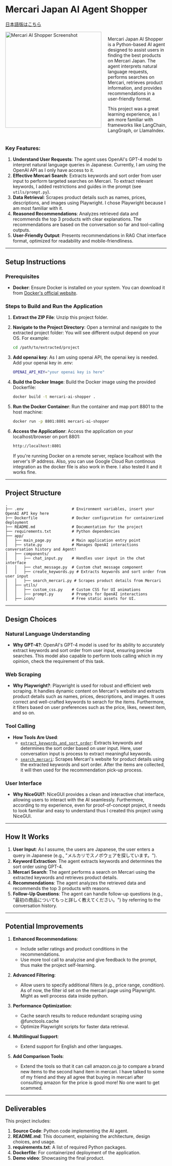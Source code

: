 # Mercari Japan AI Agent Shopper

[日本語版はこちら](README_ja.md)

<div style="display: flex;">
    <img src="screenshot.png" alt="Mercari AI Shopper Screenshot" width="300" style="margin-right: 20px;">
    <div>
        <p>Mercari Japan AI Shopper is a Python-based AI agent designed to assist users in finding the best products on Mercari Japan. The agent interprets natural language requests, performs searches on Mercari, retrieves product information, and provides recommendations in a user-friendly format.</p>
        <p>This project was a great learning experience, as I am more familiar with frameworks like LangChain, LangGraph, or LlamaIndex.</p>
    </div>
</div>

### Key Features:
1. **Understand User Requests**: The agent uses OpenAI's GPT-4 model to interpret natural language queries in Japanese. Currently, I am using the OpenAI API as I only have access to it.
2. **Effective Mercari Search**: Extracts keywords and sort order from user input to perform targeted searches on Mercari. To extract relevant keywords, I added restrictions and guides in the prompt (see `utils/prompt.py`).
3. **Data Retrieval**: Scrapes product details such as names, prices, descriptions, and images using Playwright. I chose Playwright because I am most familiar with it.
4. **Reasoned Recommendations**: Analyzes retrieved data and recommends the top 3 products with clear explanations. The recommendations are based on the conversation so far and tool-calling outputs.
5. **User-Friendly Output**: Presents recommendations in RAG Chat interface format, optimized for readability and mobile-friendliness.

---

## Setup Instructions

### Prerequisites
- **Docker**: Ensure Docker is installed on your system. You can download it from [Docker's official website](https://www.docker.com/).

### Steps to Build and Run the Application
1. **Extract the ZIP File**:
   Unzip this project folder. 

2. **Navigate to the Project Directory**:
   Open a terminal and navigate to the extracted project folder:
   You will see different output depend on your OS. For example:
   ```bash
   cd /path/to/extracted/project
   ```

3. **Add openai key**:
   As I am using openai API, the openai key is needed. Add your openai key in .env:
   ```bash
   OPENAI_API_KEY="your openai key is here"
   ```

3. **Build the Docker Image**:
   Build the Docker image using the provided Dockerfile:
   ```bash
   docker build -t mercari-ai-shopper .
   ```

4. **Run the Docker Container**:
   Run the container and map port 8801 to the host machine:
   ```bash
   docker run -p 8801:8801 mercari-ai-shopper
   ```

5. **Access the Applicationr**:
   Access the application on your localhost/browser on port 8801:
   ```bash
   http://localhost:8801
   ```
   If you're running Docker on a remote server, replace localhost with the server's IP address. Also, you can use Google Cloud Run continous integration as the docker file is also work in there. I also tested it and it works fine.

---

## Project Structure

```
.
├── .env                     # Environment variables, insert your OpenAI API key here
├── Dockerfile               # Docker configuration for containerized deployment
├── README.md                # Documentation for the project
├── requirements.txt         # Python dependencies
├── app/
│   ├── main_page.py         # Main application entry point
│   ├── state.py             # Manages OpenAI interactions conversation history and Agent!
│   ├── components/
│   │   ├── chat_input.py    # Handles user input in the chat interface
│   │   ├── chat_message.py  # Custom chat message component
│   │   ├── create_keywords.py # Extracts keywords and sort order from user input
│   │   ├── search_mercari.py # Scrapes product details from Mercari
│   ├── utils/
│   │   ├── custom_css.py    # Custom CSS for UI animations
│   │   ├── prompt.py        # Prompts for OpenAI interactions
│   ├── icon/                # Free static assets for UI.
```

---

## Design Choices

### Natural Language Understanding
- **Why GPT-4?**: OpenAI's GPT-4 model is used for its ability to accurately extract keywords and sort order from user input, ensuring precise searches. This model also capable to perform tools calling which in my opinion, check the requirement of this task.

### Web Scraping
- **Why Playwright?**: Playwright is used for robust and efficient web scraping. It handles dynamic content on Mercari's website and extracts product details such as names, prices, descriptions, and images. It uses correct and well-crafted keywords to serach for the items. Furthermore, it filters based on user preferences such as the price, likes, newest item, and so on.

### Tool Calling
- **How Tools Are Used**:
  - [`extract_keywords_and_sort_order`](app/components/create_keywords.py): Extracts keywords and determines the sort order based on user input. Here, user conversation input is process to extract meaningful keywords.
  - [`search_mercari`](app/components/search_mercari.py): Scrapes Mercari's website for product details using the extracted keywords and sort order. After the items are collected, it will then used for the recommendation pick-up process.

### User Interface
- **Why NiceGUI?**: NiceGUI provides a clean and interactive chat interface, allowing users to interact with the AI seamlessly. Furthermore, according to my experience, even for proof-of-concept project, it needs to look familiar and easy to understand thus I created this project using NiceGUI.

---

## How It Works

1. **User Input**: As I assume, the users are Japanese, the user enters a query in Japanese (e.g., "メルカリでスノボウェアを探しています。"). 
2. **Keyword Extraction**: The agent extracts keywords and determines the sort order using GPT-4.
3. **Mercari Search**: The agent performs a search on Mercari using the extracted keywords and retrieves product details.
4. **Recommendations**: The agent analyzes the retrieved data and recommends the top 3 products with reasons.
5. **Follow-Up Questions**: The agent can handle follow-up questions (e.g., "最初の商品についてもっと詳しく教えてください。") by referring to the conversation history.

---

## Potential Improvements

1. **Enhanced Recommendations**:
   - Include seller ratings and product conditions in the recommendations.
   - Use more tool call to analyzise and give feedback to the prompt, thus make the project self-learning.

2. **Advanced Filtering**:
   - Allow users to specify additional filters (e.g., price range, condition). As of now, the filter id set on the mercari page using Playwright. Might as well process data inside python.

3. **Performance Optimization**:
   - Cache search results to reduce redundant scraping using @functools.cache
   - Optimize Playwright scripts for faster data retrieval.

4. **Multilingual Support**:
   - Extend support for English and other languages.

4. **Add Comparison Tools**:
   - Extend the tools so that it can call amazon.co.jp to compare a brand new items to the second hand item in mercari. I have talked to some of my friend and they all agree that buying in mercari after consulting amazon for the price is good more! No one want to get scammed.
---

## Deliverables

This project includes:
1. **Source Code**: Python code implementing the AI agent.
2. **README.md**: This document, explaining the architecture, design choices, and usage.
3. **requirements.txt**: A list of required Python packages.
4. **Dockerfile**: For containerized deployment of the application.
5. **Demo video**: Showcasing the final product.
